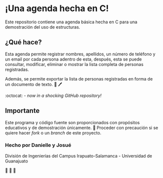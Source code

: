# ¡Una agenda hecha en C!

Este repositorio contiene una agenda básica hecha en C para una demostración del uso de estructuras.

## ¿Qué hace?

Esta agenda permite registrar nombres, apellidos, un número de teléfono y un email por cada persona adentro de esta, después, esta se puede consultar, modificar, eliminar o mostrar la lista completa de personas registradas.

Además, se permite exportar la lista de personas registradas en forma de un documento de texto. :notebook: :pen:

:octocat: *- now in a shocking GitHub repository!*

## Importante

Este programa y código fuente son proporcionados con propósitos educativos y de demostración únicamente. :pencil: Proceder con precaución si se quiere hacer *fork* o un *branch* de este proyecto.

### Hecho por Danielle y Josué

División de Ingenierías del Campus Irapuato-Salamanca - Universidad de Guanajuato

:dog: :dog: :dog:
